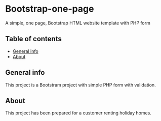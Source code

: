 # Bootstrap-one-page
A simple, one page, Bootstrap HTML website template with PHP form

## Table of contents
* [General info](#general-info)
* [About](#about)

## General info
This project is a Bootstram project with simple PHP form with validation.

## About
This project has been prepared for a customer renting holiday homes.

